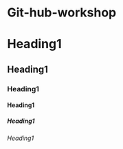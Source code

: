 # Git-hub-workshop
# Heading1
## Heading1
### Heading1
#### Heading1
##### Heading1
###### Heading1
